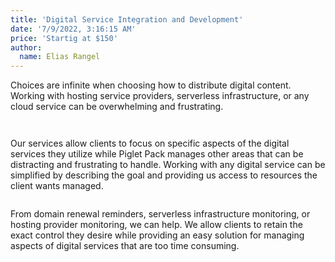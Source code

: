 ```yaml
---
title: 'Digital Service Integration and Development'
date: '7/9/2022, 3:16:15 AM'
price: 'Startig at $150'
author:
  name: Elias Rangel
---
```


Choices are infinite when choosing how to distribute digital content.
Working with hosting service providers, serverless infrastructure, or
any cloud service can be overwhelming and frustrating.

<div style="height:2em;"></div>
Our services allow clients to focus on specific aspects of the digital
services they utilize while Piglet Pack manages other areas that can be
distracting and frustrating to handle. Working with any digital service
can be simplified by describing the goal and providing us access to
resources the client wants managed.
<div style="height:2em;"></div>
From domain renewal reminders, serverless infrastructure monitoring, or
hosting provider monitoring, we can help. We allow clients to retain the
exact control they desire while providing an easy solution for managing
aspects of digital services that are too time consuming.
